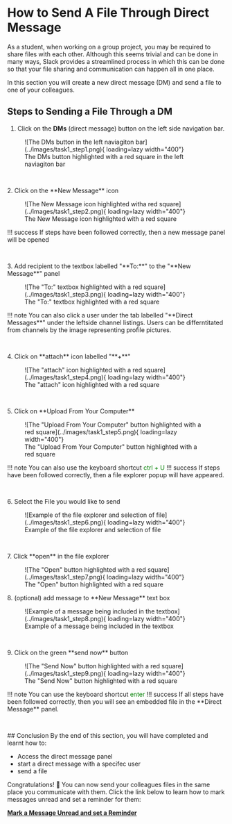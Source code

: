 # How to Send A File Through Direct Message
As a student, when working on a group project, you may be required to share files with each other. Although this seems trivial and can be done in many ways, Slack provides a streamlined process in which this can be done so that your file sharing and communication can happen all in one place.

In this section you will create a new direct message (DM) and send a file to one of your colleagues.
## Steps to Sending a File Through a DM
1. Click on the **DMs** (direct message) button on the left side navigation bar.
<figure markdown="span">
    ![The DMs button in the left naviagiton bar](../images/task1_step1.png){ loading=lazy  width="400"}
  <figcaption>The DMs button highlighted with a red square in the left naviagiton bar</figcaption>
</figure>
<pre>


</pre>
2. Click on the **New Message** icon
<figure markdown="span">
    ![The New Message icon highlighted witha red square](../images/task1_step2.png){ loading=lazy  width="400"}
  <figcaption>The New Message icon highlighted with a red square</figcaption>
</figure>
!!! success
    If steps have been followed correctly, then a new message panel will be opened
<pre>


</pre>
3. Add recipient to the textbox labelled "**To:**" to the "**New Message**" panel
<figure markdown="span">
    ![The "To:" textbox highlighted with a red square](../images/task1_step3.png){ loading=lazy  width="400"}
  <figcaption>The "To:" textbox highlighted with a red square</figcaption>
</figure>
!!! note
    You can also click a user under the tab labelled "**Direct Messages**" under the leftside channel listings. Users can be differntitated from channels by the image representing profile pictures.
<pre>


</pre>
4. Click on **attach** icon labelled "**+**"
<figure markdown="span">
    ![The "attach" icon highlighted with a red square](../images/task1_step4.png){ loading=lazy  width="400"}
  <figcaption>The "attach" icon highlighted with a red square</figcaption>
</figure>
<pre>


</pre>
5. Click on **Upload From Your Computer** 
<figure markdown="span">
    ![The "Upload From Your Computer" button highlighted with a red square](../images/task1_step5.png){ loading=lazy  width="400"}
  <figcaption>The "Upload From Your Computer" button highlighted with a red square</figcaption>
</figure>
!!! note
    You can also use the keyboard shortcut <span style="color: green">ctrl + U</span>
!!! success
    If steps have been followed correctly, then a file explorer popup will have appeared.
<pre>


</pre>
6. Select the File you would like to send
<figure markdown="span">
    ![Example of the file explorer and selection of file](../images/task1_step6.png){ loading=lazy  width="400"}
  <figcaption>Example of the file explorer and selection of file</figcaption>
</figure>
<pre>


</pre>
7. Click **open** in the file explorer
<figure markdown="span">
    ![The "Open" button highlighted with a red square](../images/task1_step7.png){ loading=lazy  width="400"}
  <figcaption>The "Open" button highlighted with a red square</figcaption>
</figure>
8. (optional) add message to **New Message** text box
<figure markdown="span">
    ![Example of a message being included in the textbox](../images/task1_step8.png){ loading=lazy  width="400"}
  <figcaption>Example of a message being included in the textbox</figcaption>
</figure>
<pre>


</pre>
9. Click on the green **send now** button
<figure markdown="span">
    ![The "Send Now" button highlighted with a red square](../images/task1_step9.png){ loading=lazy  width="400"}
  <figcaption>The "Send Now" button highlighted with a red square</figcaption>
</figure>
!!! note
    You can use the keyboard shortcut <span style = "color: green">enter</span>
!!! success
    If all steps have been followed correctly, then you will see an embedded file in the **Direct Message** panel.
<pre>


</pre>
## Conclusion
By the end of this section, you will have completed and learnt how to:

- Access the direct message panel
- start a direct message with a specifec user
- send a file

Congratulations! 🎉 You can now send your colleagues files in the same place you communicate with them. Click the link below to learn how to mark messages unread and set a reminder for them:

**[Mark a Message Unread and set a Reminder](MarkUnread.md)**